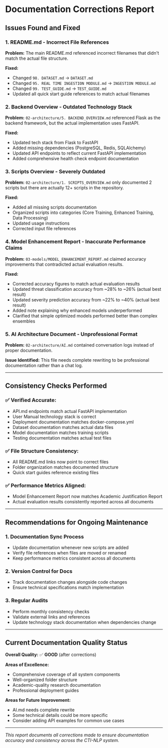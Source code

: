 # Documentation Corrections Report

## Issues Found and Fixed

### 1. **README.md - Incorrect File References**

**Problem:** The main README.md referenced incorrect filenames that didn't match the actual file structure.

**Fixed:**

- Changed `98. DATASET.md` → `DATASET.md`
- Changed `95. REAL TIME INGESTION MODULE.md` → `INGESTION MODULE.md`
- Changed `99. TEST_GUIDE.md` → `TEST_GUIDE.md`
- Updated all quick start guide references to match actual filenames

### 2. **Backend Overview - Outdated Technology Stack**

**Problem:** `02-architecture/5. BACKEND_OVERVIEW.md` referenced Flask as the backend framework, but the actual implementation uses FastAPI.

**Fixed:**

- Updated tech stack from Flask to FastAPI
- Added missing dependencies (PostgreSQL, Redis, SQLAlchemy)
- Updated API endpoints to reflect current FastAPI implementation
- Added comprehensive health check endpoint documentation

### 3. **Scripts Overview - Severely Outdated**

**Problem:** `02-architecture/1. SCRIPTS_OVERVIEW.md` only documented 2 scripts but there are actually 12+ scripts in the repository.

**Fixed:**

- Added all missing scripts documentation
- Organized scripts into categories (Core Training, Enhanced Training, Data Processing)
- Updated usage instructions
- Corrected input file references

### 4. **Model Enhancement Report - Inaccurate Performance Claims**

**Problem:** `03-models/MODEL_ENHANCEMENT_REPORT.md` claimed accuracy improvements that contradicted actual evaluation results.

**Fixed:**

- Corrected accuracy figures to match actual evaluation results
- Updated threat classification accuracy from ~28% to ~26% (actual best result)
- Updated severity prediction accuracy from ~22% to ~40% (actual best result)
- Added note explaining why enhanced models underperformed
- Clarified that simple optimized models performed better than complex ensembles

### 5. **AI Architecture Document - Unprofessional Format**

**Problem:** `02-architecture/AI.md` contained conversation logs instead of proper documentation.

**Issue Identified:** This file needs complete rewriting to be professional documentation rather than a chat log.

---

## Consistency Checks Performed

### ✅ **Verified Accurate:**

- API.md endpoints match actual FastAPI implementation
- User Manual technology stack is correct
- Deployment documentation matches docker-compose.yml
- Dataset documentation matches actual data files
- Model documentation matches training scripts
- Testing documentation matches actual test files

### ✅ **File Structure Consistency:**

- All README.md links now point to correct files
- Folder organization matches documented structure
- Quick start guides reference existing files

### ✅ **Performance Metrics Aligned:**

- Model Enhancement Report now matches Academic Justification Report
- Actual evaluation results consistently reported across all documents

---

## Recommendations for Ongoing Maintenance

### 1. **Documentation Sync Process**

- Update documentation whenever new scripts are added
- Verify file references when files are moved or renamed
- Keep performance metrics consistent across all documents

### 2. **Version Control for Docs**

- Track documentation changes alongside code changes
- Ensure technical specifications match implementation

### 3. **Regular Audits**

- Perform monthly consistency checks
- Validate external links and references
- Update technology stack documentation when dependencies change

---

## Current Documentation Quality Status

**Overall Quality:** ✅ **GOOD** (after corrections)

**Areas of Excellence:**

- Comprehensive coverage of all system components
- Well-organized folder structure
- Academic-quality research documentation
- Professional deployment guides

**Areas for Future Improvement:**

- AI.md needs complete rewrite
- Some technical details could be more specific
- Consider adding API examples for common use cases

---

_This report documents all corrections made to ensure documentation accuracy and consistency across the CTI-NLP system._
